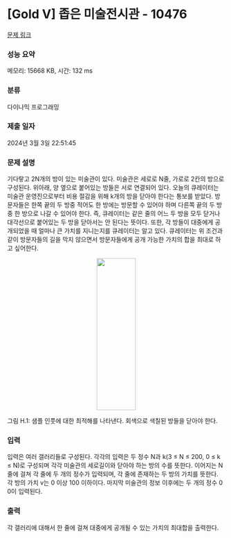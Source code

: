 # [Gold V] 좁은 미술전시관 - 10476 

[문제 링크](https://www.acmicpc.net/problem/10476) 

### 성능 요약

메모리: 15668 KB, 시간: 132 ms

### 분류

다이나믹 프로그래밍

### 제출 일자

2024년 3월 3일 22:51:45

### 문제 설명

<p>기다랗고 2N개의 방이 있는 미술관이 있다. 미술관은 세로로 N줄, 가로로 2칸의 방으로 구성된다. 위아래, 양 옆으로 붙어있는 방들은 서로 연결되어 있다. 오늘의 큐레이터는 미술관 운영진으로부터 비용 절감을 위해 k개의 방을 닫아야 한다는 통보를 받았다. 방문자들은 한쪽 끝의 두 방중 적어도 한 방에는 방문할 수 있어야 하며 다른쪽 끝의 두 방중 한 방으로 나갈 수 있어야 한다. 즉, 큐레이터는 같은 줄의 어느 두 방을 모두 닫거나 대각선으로 붙어있는 두 방을 닫아서는 안 된다는 뜻이다. 또한, 각 방들이 대중에게 공개되었을 때 얼마나 큰 가치를 지니는지를 큐레이터는 알고 있다. 큐레이터는 위 조건과 같이 방문자들의 길을 막지 않으면서 방문자들에게 공개 가능한 가치의 합을 최대로 하고 싶어한다.</p>

<p style="text-align:center"><img alt="" src="https://www.acmicpc.net/upload/images2/gallery.png" style="height:351px; width:90px"></p>

<p>그림 H.1: 샘플 인풋에 대한 최적해를 나타낸다. 회색으로 색칠된 방들을 닫아야 한다.</p>

### 입력 

 <p>입력은 여러 갤러리들로 구성된다. 각각의 입력은 두 정수 N과 k(3 ≤ N ≤ 200, 0 ≤ k ≤ N)로 구성되며 각각 미술관의 세로길이와 닫아야 하는 방의 수를 뜻한다. 이어지는 N줄에 걸쳐 각 줄에 두 개의 정수가 입력되며, 각 줄에 존재하는 두 방의 가치를 뜻한다. 각 방의 가치 v는 0 이상 100 이하이다. 마지막 미술관의 정보 이후에는 두 개의 정수 0 0이 입력된다.</p>

### 출력 

 <p>각 갤러리에 대해서 한 줄에 걸쳐 대중에게 공개될 수 있는 가치의 최대합을 출력한다.</p>

